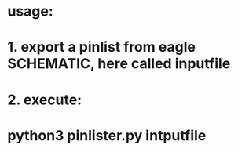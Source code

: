 #   usage:
#   1.  export a pinlist from eagle SCHEMATIC, here called inputfile
#   2.  execute:
#      python3 pinlister.py intputfile